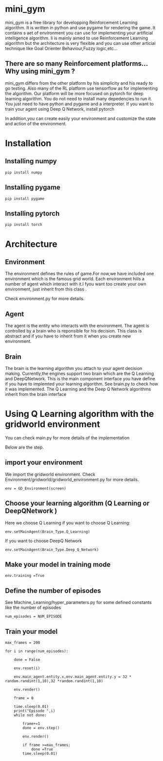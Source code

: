 # mini_gym

mini_gym is a free library for developping Reinforcement Learning algorithm. 
It is written in python and use pygame for rendering the game.
It contains s aet of environment you can use for implementing your artificial intelligence algorithm.
Ii is mainly aimed to use Reinforcement Learning algorithm but the architecture is very flexible and
you can use other articial technique like Goal Orienter Behaviour,Fuzzy logic,etc...

##  There are so many Reinforcement platforms... Why using mini_gym ?

mini_gym differs from the other platform by his simplicity and his ready to go testing.
Also many of the RL platform use tensorflow as for implementing the algorithm.
Our platform will be more focused on pytorch for deep learning algorithm.
You do not need to install many depedencies to run it. You just need to have python and pygame and a interpreter.
If you want to train your agent using Deep Q Network, install pytorch

In addition,you can create easily your environment and customize the state and action of the environment.

# Installation

## Installing numpy
    pip install numpy
        
## Installing pygame
    pip install pygame
    
## Installing pytorch
    pip install torch
    
    
# Architecture

## Environment

The environment defines the rules of game.For now,we have included one environment which is the famous grid world.
Each environment hiils a number of agent which interact with it.I fyou want too create your own environment, just inherit from
this class . 

Check environment.py for more details.

## Agent
The agent is the entity who interacts with the environment. The agent is controlled by a brain who is reponsible for his decision. This class is abstract and if you have to inherit from it when you create new environment.

## Brain
The brain is the learning algorithm you attach to your agent decision making.
Currently,the engines support two brain which are the Q Learning and DeepQNetwork.
This is the main component interface you have define if you have to implemted your learning algorithm.
See brain.py to check how it was implemented. The Q Learning and the Deep Q Network algorithms inherit from the brain interface


# Using Q Learning algorithm with the gridworld environment
You can check main.py for more details of the implementation

Below are the step.

## import your environment
We import the gridworld environment. Check Environment/gridworld/gridworld_environment.py for more details.

    env = GD_Environment(screen)


## Choose your learning algorithm (Q Learning or DeepQNetwork )
Here we choose Q Learning if you want to choose Q Learning:

    env.setMainAgent(Brain_Type.Q_Learning)
If you want to choose DeepQ Network

    env.setMainAgent(Brain_Type.Deep_Q_Network)

## Make your model in training mode
 
    env.training =True

## Define the number of episodes

See Machine_Learning/hyper_parameters.py for some defined constants like the number of episodes

    num_episodes = NUM_EPISODE
    
## Train your model

    max_frames = 200

    for i in range(num_episodes):

        done = False

        env.reset(i)

        env.main_agent.entity.x,env.main_agent.entity.y = 32 * random.randint(1,10),32 *random.randint(1,10)

        env.render()

        frame = 0

        time.sleep(0.01)
        print("Episode ",i)
        while not done:

            frame+=1
            done = env.step()

            env.render()

            if frame >=max_frames:
                done =True
            time.sleep(0.01)

